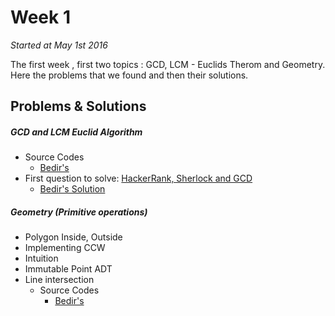 # Week 1
<em>Started at May 1st 2016</em>

The first week , first two topics : GCD, LCM - Euclids Therom and Geometry. Here the problems that we found and then their solutions.

## Problems & Solutions
##### GCD and LCM Euclid Algorithm
  - Source Codes
    - [Bedir's](https://github.com/NAU-ACM/AlgorithmsCurriculumFollow/blob/master/Week1/GCD%20and%20LCM%20Euclid%20Algorithm/C/Bedir.c)
  - First question to solve: [HackerRank, Sherlock and GCD](https://www.hackerrank.com/challenges/sherlock-and-gcd?h_r=internal-search)
    - [Bedir's Solution]()

##### Geometry (_Primitive operations_)
- Polygon Inside, Outside
- Implementing CCW
- Intuition
- Immutable Point ADT
- Line intersection
  - Source Codes
    - [Bedir's](https://github.com/BedirT/AlgorithmsL/blob/master/Algorithms/Geometry/geo_lineIntersection.cpp)
